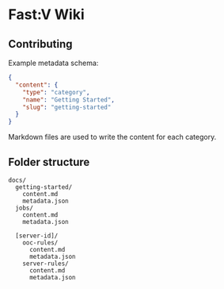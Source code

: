 # Fast:V Wiki

## Contributing

Example metadata schema:

```json
{
  "content": {
    "type": "category",
    "name": "Getting Started",
    "slug": "getting-started"
  }
}
```

Markdown files are used to write the content for each category.

## Folder structure

```
docs/
  getting-started/
    content.md
    metadata.json
  jobs/
    content.md
    metadata.json

  [server-id]/
    ooc-rules/
      content.md
      metadata.json
    server-rules/
      content.md
      metadata.json
```
